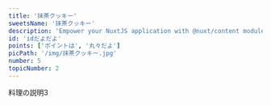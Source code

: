 ```yaml
---
title: '抹茶クッキー'
sweetsName: '抹茶クッキー'
description: 'Empower your NuxtJS application with @nuxt/content module: write in a content/ directory and fetch your Markdown, JSON, YAML and CSV files through a MongoDB like API, acting as a Git-based Headless CMS.'
id: 'idだよだよ'
points: ['ポイントは', '丸々だよ']
picPath: '/img/抹茶クッキー.jpg'
number: 5
topicNumber: 2
---
```


料理の説明3